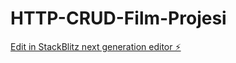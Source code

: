 # HTTP-CRUD-Film-Projesi

[Edit in StackBlitz next generation editor ⚡️](https://stackblitz.com/~/github.com/sejda1/HTTP-CRUD-Film-Projesi)
